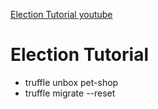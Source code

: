 [Election Tutorial youtube](https://www.youtube.com/watch?v=3681ZYbDSSk&index=1&list=PLS5SEs8ZftgXXPYBH6rDk4TKnDOvinwJr)
# Election Tutorial 
- truffle unbox pet-shop
- truffle migrate --reset
